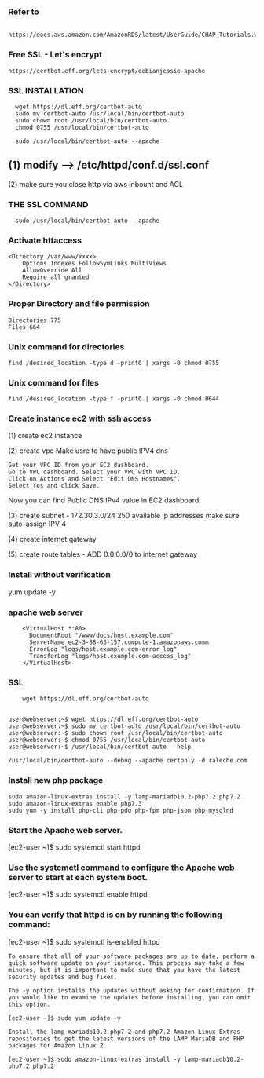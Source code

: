 


### Refer to 
```
 https://docs.aws.amazon.com/AmazonRDS/latest/UserGuide/CHAP_Tutorials.WebServerDB.CreateWebServer.html
```

### Free SSL - Let's encrypt 
```
https://certbot.eff.org/lets-encrypt/debianjessie-apache
```
### SSL INSTALLATION
```
  wget https://dl.eff.org/certbot-auto
  sudo mv certbot-auto /usr/local/bin/certbot-auto
  sudo chown root /usr/local/bin/certbot-auto
  chmod 0755 /usr/local/bin/certbot-auto
  
  sudo /usr/local/bin/certbot-auto --apache

```

(1) modify  --> /etc/httpd/conf.d/ssl.conf 
-------
(2) make sure you close http via aws inbount and ACL

### THE SSL COMMAND
```
  sudo /usr/local/bin/certbot-auto --apache
```

### Activate httaccess
    <Directory /var/www/xxxx>
        Options Indexes FollowSymLinks MultiViews
        AllowOverride All
        Require all granted
    </Directory>

### Proper Directory and file permission
    Directories 775
    Files 664

### Unix command for directories
```
find /desired_location -type d -print0 | xargs -0 chmod 0755
```

### Unix command for files
```
find /desired_location -type f -print0 | xargs -0 chmod 0644
```



### Create instance ec2 with ssh access

(1) create ec2 instance

(2) create vpc
Make usre to have public IPV4 dns 

    Get your VPC ID from your EC2 dashboard.
    Go to VPC dashboard. Select your VPC with VPC ID.
    Click on Actions and Select "Edit DNS Hostnames".
    Select Yes and click Save.

Now you can find Public DNS IPv4 value in EC2 dashboard.


(3) create subnet - 172.30.3.0/24 250 available ip addresses
make sure auto-assign IPV 4

(4) create internet gateway 

(5) create route tables - 
ADD 0.0.0.0/0 to internet gateway



### Install without verification
yum update -y


### apache web server
        <VirtualHost *:80>
          DocumentRoot "/www/docs/host.example.com"
          ServerName ec2-3-88-63-157.compute-1.amazonaws.comm
          ErrorLog "logs/host.example.com-error_log"
          TransferLog "logs/host.example.com-access_log"
        </VirtualHost>


### SSL
        wget https://dl.eff.org/certbot-auto


    user@webserver:~$ wget https://dl.eff.org/certbot-auto
    user@webserver:~$ sudo mv certbot-auto /usr/local/bin/certbot-auto
    user@webserver:~$ sudo chown root /usr/local/bin/certbot-auto
    user@webserver:~$ chmod 0755 /usr/local/bin/certbot-auto
    user@webserver:~$ /usr/local/bin/certbot-auto --help

    /usr/local/bin/certbot-auto --debug --apache certonly -d raleche.com

### Install new php package
```
sudo amazon-linux-extras install -y lamp-mariadb10.2-php7.2 php7.2
sudo amazon-linux-extras enable php7.3
sudo yum -y install php-cli php-pdo php-fpm php-json php-mysqlnd
```



### Start the Apache web server.

[ec2-user ~]$ sudo systemctl start httpd

### Use the systemctl command to configure the Apache web server to start at each system boot.

[ec2-user ~]$ sudo systemctl enable httpd

### You can verify that httpd is on by running the following command:

[ec2-user ~]$ sudo systemctl is-enabled httpd



```
To ensure that all of your software packages are up to date, perform a quick software update on your instance. This process may take a few minutes, but it is important to make sure that you have the latest security updates and bug fixes.

The -y option installs the updates without asking for confirmation. If you would like to examine the updates before installing, you can omit this option.

[ec2-user ~]$ sudo yum update -y

Install the lamp-mariadb10.2-php7.2 and php7.2 Amazon Linux Extras repositories to get the latest versions of the LAMP MariaDB and PHP packages for Amazon Linux 2.

[ec2-user ~]$ sudo amazon-linux-extras install -y lamp-mariadb10.2-php7.2 php7.2
```
